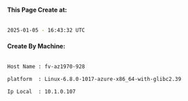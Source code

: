 
   
#### This Page Create at:

```bash

2025-01-05 - 16:43:32 UTC

```

#### Create By Machine:

```bash

Host Name : fv-az1970-928

platform  : Linux-6.8.0-1017-azure-x86_64-with-glibc2.39

Ip Local  : 10.1.0.107

```

